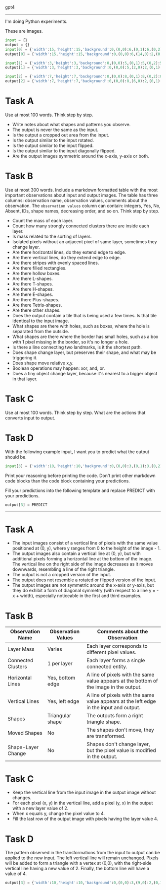 gpt4

---

I'm doing Python experiments.


These are images.


```python
input = {}
output = {}
input[0] = {'width':15,'height':15,'background':0,(0,0):6,(0,1):6,(0,2):6,(0,3):6,(0,4):6,(0,5):6,(0,6):6,(0,7):6,(0,8):6,(0,9):6,(0,10):6,(0,11):6,(0,12):6,(0,13):6,(0,14):6}
output[0] = {'width':15,'height':15,'background':0,(0,0):6,(14,0):2,(0,1):6,(13,1):2,(0,2):6,(12,2):2,(0,3):6,(11,3):2,(0,4):6,(10,4):2,(0,5):6,(9,5):2,(0,6):6,(8,6):2,(0,7):6,(7,7):2,(0,8):6,(6,8):2,(0,9):6,(5,9):2,(0,10):6,(4,10):2,(0,11):6,(3,11):2,(0,12):6,(2,12):2,(0,13):6,(1,13):2,(0,14):6,(1,14):4,(2,14):4,(3,14):4,(4,14):4,(5,14):4,(6,14):4,(7,14):4,(8,14):4,(9,14):4,(10,14):4,(11,14):4,(12,14):4,(13,14):4,(14,14):4}

input[1] = {'width':3,'height':3,'background':0,(0,0):5,(0,1):5,(0,2):5}
output[1] = {'width':3,'height':3,'background':0,(0,0):5,(2,0):2,(0,1):5,(1,1):2,(0,2):5,(1,2):4,(2,2):4}

input[2] = {'width':7,'height':7,'background':0,(0,0):8,(0,1):8,(0,2):8,(0,3):8,(0,4):8,(0,5):8,(0,6):8}
output[2] = {'width':7,'height':7,'background':0,(0,0):8,(6,0):2,(0,1):8,(5,1):2,(0,2):8,(4,2):2,(0,3):8,(3,3):2,(0,4):8,(2,4):2,(0,5):8,(1,5):2,(0,6):8,(1,6):4,(2,6):4,(3,6):4,(4,6):4,(5,6):4,(6,6):4}
```

# Task A
Use at most 100 words.
Think step by step.
- Write notes about what shapes and patterns you observe.
- The output is never the same as the input.
- Is the output a cropped out area from the input.
- Is the output similar to the input rotated.
- Is the output similar to the input flipped.
- Is the output similar to the input diagonally flipped.
- Are the output images symmetric around the x-axis, y-axis or both.


# Task B
Use at most 300 words.
Include a markdown formatted table with the most important observations about input and output images.
The table has three columns: observation name, observation values, comments about the observation.
The `observation values` column can contain: integers, Yes, No, Absent, IDs, shape names, decreasing order, and so on.
Think step by step.
- Count the mass of each layer.
- Count how many strongly connected clusters there are inside each layer.
- Is mass related to the sorting of layers.
- Isolated pixels without an adjacent pixel of same layer, sometimes they change layer.
- Are there horizontal lines, do they extend edge to edge.
- Are there vertical lines, do they extend edge to edge.
- Are there stripes with evenly spaced lines.
- Are there filled rectangles.
- Are there hollow boxes.
- Are there L-shapes.
- Are there T-shapes.
- Are there H-shapes.
- Are there E-shapes.
- Are there Plus-shapes.
- Are there Tetris-shapes.
- Are there other shapes.
- Does the output contain a tile that is being used a few times. Is that tile identical to the input image.
- What shapes are there with holes, such as boxes, where the hole is separated from the outside.
- What shapes are there where the border has small holes, such as a box with 1 pixel missing in the border, so it's no longer a hole.
- Is there a line connecting two landmarks, is it the shortest path.
- Does shape change layer, but preserves their shape, and what may be triggering it.
- Does shape move relative x,y.
- Boolean operations may happen: xor, and, or.
- Does a tiny object change layer, because it's nearest to a bigger object in that layer.


# Task C
Use at most 100 words.
Think step by step.
What are the actions that converts input to output.


# Task D
With the following example input, I want you to predict what the output should be.


```python
input[3] = {'width':10,'height':10,'background':0,(0,0):3,(0,1):3,(0,2):3,(0,3):3,(0,4):3,(0,5):3,(0,6):3,(0,7):3,(0,8):3,(0,9):3}
```
Print your reasoning before printing the code.
Don't print other markdown code blocks than the code block containing your predictions.


Fill your predictions into the following template and replace PREDICT with your predictions.
```python
output[3] = PREDICT
```

---

# Task A
- The input images consist of a vertical line of pixels with the same value positioned at (0, y), where y ranges from 0 to the height of the image - 1.
- The output images also contain a vertical line at (0, y), but with additional pixels forming a horizontal line at the bottom of the image. The vertical line on the right side of the image decreases as it moves downwards, resembling a line of the right triangle.
- The output is not a cropped version of the input.
- The output does not resemble a rotated or flipped version of the input.
- The output images are not symmetric around the x-axis or y-axis, but they do exhibit a form of diagonal symmetry (with respect to a line y = -x + width), especially noticeable in the first and third examples.

# Task B

| Observation Name | Observation Values | Comments about the Observation |
|---|---|---|
| Layer Mass | Varies | Each layer corresponds to different pixel values.|
| Connected Clusters | 1 per layer | Each layer forms a single connected entity. |
| Horizontal Lines | Yes, bottom edge | A line of pixels with the same value appears at the bottom of the image in the output. |
| Vertical Lines | Yes, left edge | A line of pixels with the same value appears at the left edge in the input and output. |
| Shapes | Triangular shape | The outputs form a right triangle shape. |
| Moved Shapes | No | The shapes don't move, they are transformed. |
| Shape-Layer Change | No | Shapes don't change layer, but the pixel value is modified in the output. |

# Task C
- Keep the vertical line from the input image in the output image without changes.
- For each pixel (x, y) in the vertical line, add a pixel (y, x) in the output with a new layer value of 2.
- When x equals y, change the pixel value to 4.
- Fill the last row of the output image with pixels having the layer value 4.

# Task D
The pattern observed in the transformations from the input to output can be applied to the new input. The left vertical line will remain unchanged. Pixels will be added to form a triangle with a vertex at (0,0), with the right-side vertical line having a new value of 2. Finally, the bottom line will have a value of 4.

```python
output[3] = {'width':10,'height':10,'background':0,(0,0):3,(9,0):2,(0,1):3,(8,1):2,(0,2):3,(7,2):2,(0,3):3,(6,3):2,(0,4):3,(5,4):2,(0,5):3,(4,5):2,(0,6):3,(3,6):2,(0,7):3,(2,7):2,(0,8):3,(1,8):2,(0,9):3,(1,9):4,(2,9):4,(3,9):4,(4,9):4,(5,9):4,(6,9):4,(7,9):4,(8,9):4,(9,9):4}
```

